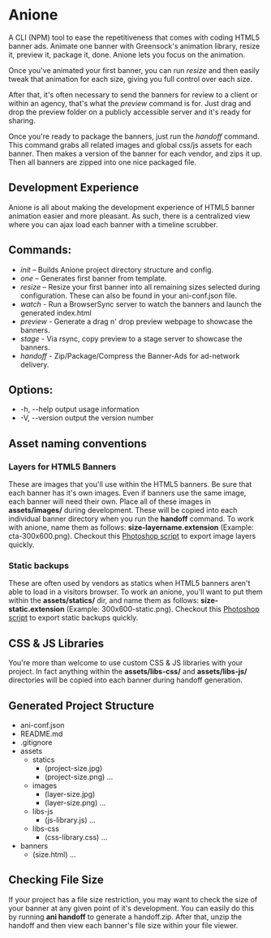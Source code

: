 # Anione
A CLI (NPM) tool to ease the repetitiveness that comes with coding HTML5 banner ads. Animate one banner with Greensock's animation library, resize it, preview it, package it, done. Anione lets you focus on the animation.

Once you've animated your first banner, you can run *resize* and then easily tweak that animation for each size, giving you full control over each size.

After that, it's often necessary to send the banners for review to a client or within an agency, that's what the *preview* command is for. Just drag and drop the preview folder on a publicly accessible server and it's ready for sharing.

Once you're ready to package the banners, just run the *handoff* command. This command grabs all related images and global css/js assets for each banner. Then makes a version of the banner for each vendor, and zips it up. Then all banners are zipped into one nice packaged file.

## Development Experience
Anione is all about making the development experience of HTML5 banner animation easier and more pleasant. As such, there is a centralized view where you can ajax load each banner with a timeline scrubber.

## Commands:
* *init* – Builds Anione project directory structure and config.
* *one* – Generates first banner from template.
* *resize* – Resize your first banner into all remaining sizes selected during configuration. These can also be found in your ani-conf.json file.
* *watch* - Run a BrowserSync server to watch the banners and launch the generated index.html
* *preview* - Generate a drag n' drop preview webpage to showcase the banners.
* *stage* - Via rsync, copy preview to a stage server to showcase the banners.
* *handoff* - Zip/Package/Compress the Banner-Ads for ad-network delivery.

## Options:
* -h, --help     output usage information
* -V, --version  output the version number

## Asset naming conventions

### Layers for HTML5 Banners
These are images that you'll use within the HTML5 banners. Be sure that each banner has it's own images. Even if banners use the same image, each banner will need their own. Place all of these images in **assets/images/** during development. These will be copied into each individual banner directory when you run the **handoff** command. To work with anione, name them as follows: **size-layername.extension** (Example: cta-300x600.png). Checkout this [Photoshop script](https://github.com/lovecomm/PSD-anione-export-scripts) to export image layers quickly.

### Static backups
These are often used by vendors as statics when HTML5 banners aren't able to load in a visitors browser. To work an anione, you'll want to put them within the **assets/statics/** dir, and name them as follows: **size-static.extension** (Example: 300x600-static.png). Checkout this [Photoshop script](https://github.com/lovecomm/PSD-anione-export-scripts) to export static backups quickly.

## CSS & JS Libraries
You're more than welcome to use custom CSS & JS libraries with your project. In fact anything within the **assets/libs-css/** and **assets/libs-js/** directories will be copied into each banner during handoff generation. 

## Generated Project Structure
* ani-conf.json
* README.md
* .gitignore
* assets
	* statics
		* (project-size.jpg)
		* (project-size.png)
		...
	* images
		* (layer-size.jpg)
		* (layer-size.png)
		...
	* libs-js
		* (js-library.js)
		...
	* libs-css
		* (css-library.css)
		...
* banners
	* (size.html)
	...

## Checking File Size
If your project has a file size restriction, you may want to check the size of your banner at any given point of it's development. You can easily do this by running **ani handoff** to generate a handoff.zip. After that, unzip the handoff and then view each banner's file size within your file viewer.
